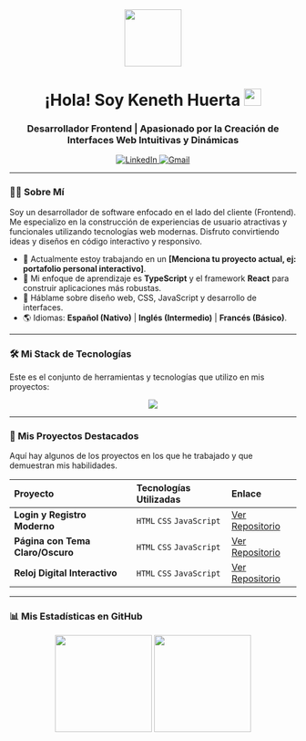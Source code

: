 <div id="header" align="center">
  <img src="https://media.giphy.com/media/M9gbBd9nbDrOTu1Mqx/giphy.gif" width="100"/>
  <h1>
    ¡Hola! Soy Keneth Huerta
    <img src="https://media.giphy.com/media/hvRJCLFzcasrR4ia7z/giphy.gif" width="30px"/>
  </h1>
  <h3>
    Desarrollador Frontend | Apasionado por la Creación de Interfaces Web Intuitivas y Dinámicas
  </h3>
  <div align="center">
    <a href="https://www.linkedin.com/in/keneth-isaac-huerta-moreno-8285552b1/" target="_blank">
      <img src="https://img.shields.io/badge/LinkedIn-0077B5?style=for-the-badge&logo=linkedin&logoColor=white" alt="LinkedIn"/>
    </a>
    <a href="mailto:kenethissac@gmail.com">
      <img src="https://img.shields.io/badge/Gmail-D14836?style=for-the-badge&logo=gmail&logoColor=white" alt="Gmail"/>
    </a>
  </div>
</div>

---

### 👨‍💻 Sobre Mí

Soy un desarrollador de software enfocado en el lado del cliente (Frontend). Me especializo en la construcción de experiencias de usuario atractivas y funcionales utilizando tecnologías web modernas. Disfruto convirtiendo ideas y diseños en código interactivo y responsivo.

- 🔭 Actualmente estoy trabajando en un **[Menciona tu proyecto actual, ej: portafolio personal interactivo]**.
- 🌱 Mi enfoque de aprendizaje es **TypeScript** y el framework **React** para construir aplicaciones más robustas.
- 💬 Háblame sobre diseño web, CSS, JavaScript y desarrollo de interfaces.
- 🌎 Idiomas: **Español (Nativo)** | **Inglés (Intermedio)** | **Francés (Básico)**.

---

### 🛠️ Mi Stack de Tecnologías

Este es el conjunto de herramientas y tecnologías que utilizo en mis proyectos:

<p align="center">
  <a href="https://skillicons.dev">
    <img src="https://skillicons.dev/icons?i=html,css,javascript,git,github,vscode,linux&perline=4" />
    </a>
</p>

---

### 🚀 Mis Proyectos Destacados

Aquí hay algunos de los proyectos en los que he trabajado y que demuestran mis habilidades.

| Proyecto | Tecnologías Utilizadas | Enlace |
| :--- | :--- | :--- |
| **Login y Registro Moderno** | `HTML` `CSS` `JavaScript` | [Ver Repositorio](https://github.com/Keneth-Huerta/Login-y-Register-Modern-con-HTML-CSS-Y-JS) |
| **Página con Tema Claro/Oscuro** | `HTML` `CSS` `JavaScript` | [Ver Repositorio](https://github.com/Keneth-Huerta/Web-con-temas-claro-y-oscuro-con-HTML-CSS-y-JS) |
| **Reloj Digital Interactivo** | `HTML` `CSS` `JavaScript` | [Ver Repositorio](https://github.com/Keneth-Huerta/Reloj-Digital-con-HTML-CSS-Y-JS) |

---

### 📊 Mis Estadísticas en GitHub

<p align="center">
  <img height="170em" src="https://github-readme-stats.vercel.app/api?username=Keneth-Huerta&show_icons=true&theme=tokyonight&include_all_commits=true&count_private=true"/>
  <img height="170em" src="https://github-readme-stats.vercel.app/api/top-langs/?username=Keneth-Huerta&layout=compact&langs_count=8&theme=tokyonight"/>
</p>
